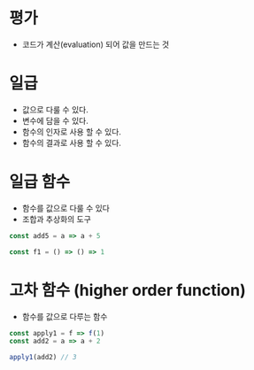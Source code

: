 # 평가
- 코드가 계산(evaluation) 되어 값을 만드는 것

# 일급
- 값으로 다룰 수 있다.
- 변수에 담을 수 있다.
- 함수의 인자로 사용 할 수 있다.
- 함수의 결과로 사용 할 수 있다.

# 일급 함수
- 함수를 값으로 다룰 수 있다
- 조합과 추상화의 도구


```js
const add5 = a => a + 5

const f1 = () => () => 1
```

# 고차 함수 (higher order function)

- 함수를 값으로 다루는 함수

```js
const apply1 = f => f(1)
const add2 = a => a + 2

apply1(add2) // 3
```